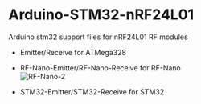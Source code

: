 # Arduino-STM32-nRF24L01
Arduino stm32 support files for nRF24L01 RF modules

- Emitter/Receive
 for ATMega328


- RF-Nano-Emitter/RF-Nano-Receive
 for RF-Nano   
![RF-Nano-2](https://github.com/nopnop2002/Arduino-STM32-nRF24L01/assets/6020549/9712ab17-ff30-4b7e-ac07-a1397e57cdbc)


- STM32-Emitter/STM32-Receive
 for STM32


